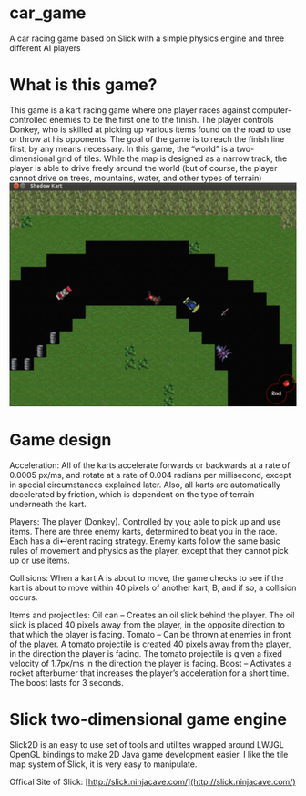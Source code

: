 # car_game
A car racing game based on Slick with a simple physics engine and three different AI players

# What is this game?
This game is a kart racing game where one player races against computer-controlled enemies to be the first one to the finish. The player controls Donkey, who is skilled at picking up various items found on the road to use or throw at his opponents. The goal of the game is to reach the finish line first, by any means necessary. 
In this game, the “world” is a two-dimensional grid of tiles. While the map is designed as a narrow track, the player is able to drive freely around the world (but of course, the player cannot drive on trees, mountains, water, and other types of terrain)
![Alt text](https://github.com/lhCheung1991/car_game/blob/master/image/acting.png?raw=true "Optional Title")

# Game design
Acceleration: All of the karts accelerate forwards or backwards at a rate of 0.0005 px/ms, and rotate at a rate of 0.004 radians per millisecond, except in special circumstances explained later. Also, all karts are automatically decelerated by friction, which is dependent on the type of terrain underneath the kart.

Players: The player (Donkey). Controlled by you; able to pick up and use items. There are three enemy karts, determined to beat you in the race. Each has a di↵erent racing strategy. Enemy karts follow the same basic rules of movement and physics as the player, except that they cannot pick up or use items.

Collisions: When a kart A is about to move, the game checks to see if the kart is about to move within 40 pixels of another kart, B, and if so, a collision occurs. 

Items and projectiles: Oil can – Creates an oil slick behind the player. The oil slick is placed 40 pixels away from the player, in the opposite direction to that which the player is facing. Tomato – Can be thrown at enemies in front of the player. A tomato projectile is created 40 pixels away from the player, in the direction the player is facing. The tomato projectile is given a fixed velocity of 1.7px/ms in the direction the player is facing. Boost – Activates a rocket afterburner that increases the player’s acceleration for a short time. The boost lasts for 3 seconds.

# Slick two-dimensional game engine
Slick2D is an easy to use set of tools and utilites wrapped around LWJGL OpenGL bindings to make 2D Java game development easier.
I like the tile map system of Slick, it is very easy to manipulate. 

Offical Site of Slick: [http://slick.ninjacave.com/](http://slick.ninjacave.com/)

